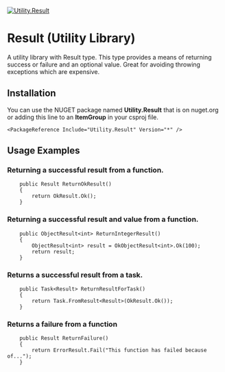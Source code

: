 [![Utility.Result](https://img.shields.io/nuget/v/Utility.Result)](https://www.nuget.org/packages/Utility.Result)

# Result (Utility Library)

A utility library with Result type. This type provides a means of returning success or failure and an optional value. Great for avoiding throwing exceptions which are expensive.

## Installation

You can use the NUGET package named **Utility.Result** that is on nuget.org or adding this line to an **ItemGroup** in your csproj file.

```
<PackageReference Include="Utility.Result" Version="*" />
```

## Usage Examples

### Returning a successful result from a function.

```
    public Result ReturnOkResult()
    {
        return OkResult.Ok();
    }
```

### Returning a successful result and value from a function.

```
    public ObjectResult<int> ReturnIntegerResult()
    {
        ObjectResult<int> result = OkObjectResult<int>.Ok(100);
        return result;
    }
```

### Returns a successful result from a task.

```
    public Task<Result> ReturnResultForTask()
    {
        return Task.FromResult<Result>(OkResult.Ok());
    }
```

### Returns a failure from a function

```
    public Result ReturnFailure()
    {
        return ErrorResult.Fail("This function has failed because of...");
    }
```
